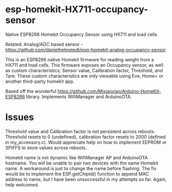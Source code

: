 # esp-homekit-HX711-occupancy-sensor
Native ESP8266 Homekit Occupancy Sensor using HX711 and load cells.

Related: Analog/ADC based sensor - https://github.com/danielhelmstedt/esp-homekit-analog-occupancy-sensor

This is an ESP8266 native Homekit firmware for reading weight from a HX711 and load cells. This firmware exposes an Occupancy sensor, as well as custom characteristics; Sensor value, Calibration factor, Threshold, and Tare. These custom characteristics are only viewable using Eve, Home+ or another third-party homekit app.

Based off the wonderful https://github.com/Mixiaoxiao/Arduino-HomeKit-ESP8266 library.
Implements WifiManager and ArduinoOTA.

# Issues
Threshold value and Calibration factor is not persistent across reboots. Threshold resets to 0 (undefined), calibration factor resets to 2000 (defined in my_accessory.c). Would appreciate help on how to implement EEPROM or SPIFFS to store values across reboots.

Homekit name is not dynamic like WifiManager AP and ArduinoOTA hostname. You will be unable to pair two devices with the same Homekit name. A workaround is just to change the name before flashing. The fix would be to implement the ESP.getChipId() function to append MAC address to name, but I have been unsuccessful in my attempts so far. Again, help welcomed.
